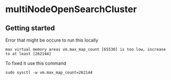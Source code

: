 # multiNodeOpenSearchCluster

## Getting started 
 
Error that might be occure to run this locally 

```
max virtual memory areas vm.max_map_count [65530] is too low, increase to at least [262144]
```

To fixed it use this command 

```
sudo sysctl -w vm.max_map_count=262144
```
